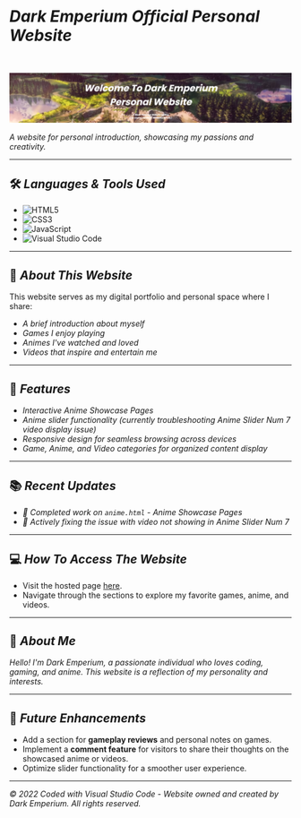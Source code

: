 # <i>Dark Emperium Official Personal Website</i>

<br>

![Website Banner](https://raw.githubusercontent.com/DarkEmperium/darkemperium.github.io/main/images/website%20banner.png)

<i>A website for personal introduction, showcasing my passions and creativity.</i>

---

## 🛠️ <i>Languages & Tools Used</i>

- ![HTML5](https://img.shields.io/badge/HTML5-E34F26?style=for-the-badge&logo=html5&logoColor=white)
- ![CSS3](https://img.shields.io/badge/CSS3-1572B6?style=for-the-badge&logo=css3&logoColor=white)
- ![JavaScript](https://img.shields.io/badge/JavaScript-F7DF1E?style=for-the-badge&logo=javascript&logoColor=black)
- ![Visual Studio Code](https://img.shields.io/badge/VS%20Code-0078D4?style=for-the-badge&logo=visual%20studio%20code&logoColor=white)

---

## 🎯 <i>About This Website</i>

This website serves as my digital portfolio and personal space where I share:
- <i>A brief introduction about myself</i>
- <i>Games I enjoy playing</i>
- <i>Animes I've watched and loved</i>
- <i>Videos that inspire and entertain me</i>

---

## 🌟 <i>Features</i>

- *Interactive Anime Showcase Pages*  
- *Anime slider functionality (currently troubleshooting Anime Slider Num 7 video display issue)*  
- *Responsive design for seamless browsing across devices*  
- *Game, Anime, and Video categories for organized content display*  

---

## 📚 <i>Recent Updates</i>

- <i>🔭 Completed work on `anime.html` - Anime Showcase Pages</i>  
- <i>🤔 Actively fixing the issue with video not showing in Anime Slider Num 7</i>  

---

## 💻 <i>How To Access The Website</i>

- Visit the hosted page [here](https://darkemperium.github.io).  
- Navigate through the sections to explore my favorite games, anime, and videos.  

---

## 👤 <i>About Me</i>

<i>Hello! I'm Dark Emperium, a passionate individual who loves coding, gaming, and anime. This website is a reflection of my personality and interests.</i>

---

## 🔧 <i>Future Enhancements</i>

- Add a section for **gameplay reviews** and personal notes on games.  
- Implement a **comment feature** for visitors to share their thoughts on the showcased anime or videos.  
- Optimize slider functionality for a smoother user experience.  

---

<i>© 2022 Coded with Visual Studio Code - Website owned and created by Dark Emperium. All rights reserved.</i>


